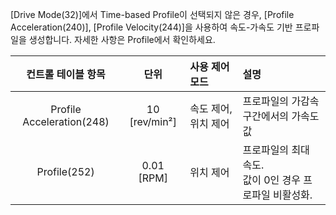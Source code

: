[Drive Mode(32)]에서 Time-based Profile이 선택되지 않은 경우, [Profile Acceleration(240)], [Profile Velocity(244)]을 사용하여 속도-가속도 기반 프로파일을 생성합니다. 자세한 사항은 Profile에서 확인하세요.

| 컨트롤 테이블 항목              | 단위            |  사용 제어 모드          |          설명                                            |
|:------------------------------:|:--------------:| :-----------------------|:---------------------------------------------------------|
| Profile Acceleration(248)      | 10 [rev/min²]  | 속도 제어, 위치 제어     |  프로파일의 가감속 구간에서의 가속도 값                      |
| Profile(252)                   | 0.01 [RPM]     | 위치 제어               |  프로파일의 최대 속도.<br />값이 0인 경우 프로파일 비활성화.  |
